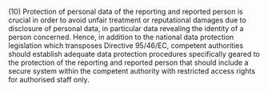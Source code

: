 (10) Protection of personal data of the reporting and reported person is crucial in order to avoid unfair treatment or reputational damages due to disclosure of personal data, in particular data revealing the identity of a person concerned. Hence, in addition to the national data protection legislation which transposes Directive 95/46/EC, competent authorities should establish adequate data protection procedures specifically geared to the protection of the reporting and reported person that should include a secure system within the competent authority with restricted access rights for authorised staff only.